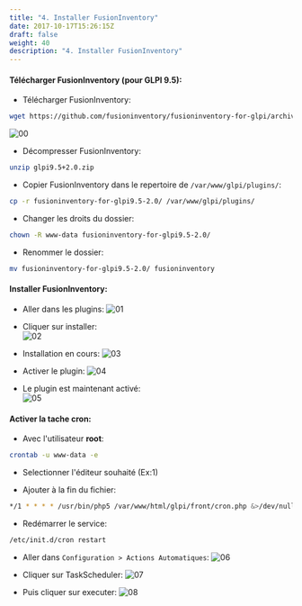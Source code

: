 ```yaml
---
title: "4. Installer FusionInventory"
date: 2017-10-17T15:26:15Z
draft: false
weight: 40
description: "4. Installer FusionInventory"
---
```


#### Télécharger FusionInventory (pour GLPI 9.5):

- Télécharger FusionInventory:  
```bash
wget https://github.com/fusioninventory/fusioninventory-for-glpi/archive/refs/tags/glpi9.5+2.0.zip
```
![00](/images/GLPI/FusionInventory/00.PNG)

- Décompresser FusionInventory:
```bash  
unzip glpi9.5+2.0.zip
``` 

- Copier FusionInventory dans le repertoire de `/var/www/glpi/plugins/`:
```bash  
cp -r fusioninventory-for-glpi9.5-2.0/ /var/www/glpi/plugins/
```

- Changer les droits du dossier:  
```bash
chown -R www-data fusioninventory-for-glpi9.5-2.0/
```

- Renommer le dossier:
```bash  
mv fusioninventory-for-glpi9.5-2.0/ fusioninventory
```

#### Installer FusionInventory:

- Aller dans les plugins:
![01](/images/GLPI/FusionInventory/01.PNG)

- Cliquer sur installer:  
![02](/images/GLPI/FusionInventory/02.PNG)

- Installation en cours:
![03](/images/GLPI/FusionInventory/03.PNG)

- Activer le plugin:
![04](/images/GLPI/FusionInventory/04.PNG)

- Le plugin est maintenant activé:  
![05](/images/GLPI/FusionInventory/05.PNG)

#### Activer la tache cron:

- Avec l'utilisateur **root**:
```bash  
crontab -u www-data -e
```

- Selectionner l'éditeur souhaité (Ex:1)

- Ajouter à la fin du fichier:
```bash  
*/1 * * * * /usr/bin/php5 /var/www/html/glpi/front/cron.php &>/dev/null
```

- Redémarrer le service:
```bash  
/etc/init.d/cron restart
```

- Aller dans `Configuration > Actions Automatiques`:
![06](/images/GLPI/FusionInventory/06.PNG)

- Cliquer sur TaskScheduler:
![07](/images/GLPI/FusionInventory/07.PNG)

- Puis cliquer sur executer: 
![08](/images/GLPI/FusionInventory/08.PNG)

